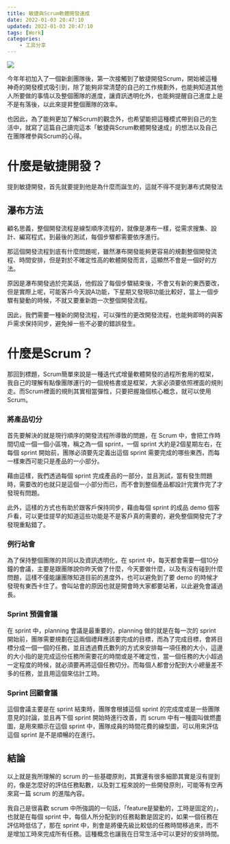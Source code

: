 ```yaml
---
title: 敏捷與Scrum軟體開發速成
date: 2022-01-03 20:47:10
updated: 2022-01-03 20:47:10
tags: [Work]
categories:
	- 工具分享
---
```


![](https://miro.medium.com/max/1400/1*CbtQV5wUNTtRCQlx0p7wkA.png)

<!-- more -->

今年年初加入了一個新創團隊後，第一次接觸到了敏捷開發Scrum，開始被這種神奇的開發模式吸引到，除了能夠非常清楚的自己的工作規劃外，也能夠知道其他人所要做的事情以及整個團隊的進度，讓資訊透明化外，也能夠提醒自己進度上是不是有落後，以此來提昇整個團隊的效率。

也因此，為了能夠更加了解Scrum的觀念外，也希望能把這種模式帶到自己的生活中，就寫了這篇自己讀完這本「敏捷與Scrum軟體開發速成」的想法以及自己在團隊裡參與Scrum的心得。

# 什麼是敏捷開發？

提到敏捷開發，首先就要提到他是為什麼而誕生的，這就不得不提到瀑布式開發法

## 瀑布方法

顧名思義，整個開發流程是線型順序流程的，就像是瀑布一樣，從需求搜集、設計、編寫程式，到最後的測試，每個步驟都需要依序進行。

那這個開發流程到底有什麼問題呢，雖然瀑布開發能夠更容易的規劃整個開發流程、時間安排，但是對於不確定性高的軟體開發而言，這顯然不會是一個好的方法。

原因是瀑布開發過於完美話，他假設了每個步驟結束後，不會又有新的東西要改，但是實際上呢，可能客戶今天說A功能，下星期又發現B功能比較好，當上一個步驟有變動的時候，不就又要重新跑一次整個開發流程。

因此，我們需要一種新的開發流程，可以彈性的更改開發流程，也能夠即時的與客戶需求保持同步，避免掉一些不必要的錯誤發生。

# 什麼是Scrum？

那回到標題，Scrum簡單來說是一種迭代式增量軟體開發的過程所套用的框架，我自己的理解有點像團隊運行的一個規格書或是框架，大家必須要依照裡面的規則走。而Scrum裡面的規則其實相當彈性，只要把握幾個核心概念，就可以使用Scrum。

### 將產品切分

首先要解決的就是現行順序的開發流程所導致的問題，在 Scrum 中，會把工作時間切成一個一個小區塊，稱之為一個 sprint，一個 sprint 大約是2個星期左右，在每個 sprint 開始前，團隊必須要先定義出這個 sprint 需要完成的哪些東西，而每一樣東西可能只是產品的一小部分。

藉由這樣，我們透過每個 sprint 完成產品的一部分，並且測試，當有發生問題時，需要改的也就只是這個一小部分而已，而不會到整個產品都設計完實作完了才發現有問題。

此外，這樣的方式也有助於跟客戶保持同步，藉由每個 sprint 的成品 demo 個客戶看，可以更佳提早的知道這些功能是不是客戶真的需要的，避免整個開發完了才發現重點錯了。

### 例行站會

為了保持整個團隊的共同以及資訊透明化，在 sprint 中，每天都會需要一個10分鐘的會議，主要是跟團隊說你昨天做了什麼，今天要做什麼，以及有沒有碰到什麼問題，這樣不僅能讓團隊知道目前的進度外，也可以避免到了要 demo 的時候才發現有東西卡住了。會叫站會的原因也就是開會時大家都要站著，以此避免會議過長。

### Sprint 預備會議

在 sprint 中，planning 會議是最重要的，planning 做的就是在每一次的 sprint 開始前，團隊需要規劃在這兩個禮拜應該要完成的目標，而為了完成目標，會將目標分成一個一個的任務，並且透過費氏數列的方式來安排每一項任務的大小，這邊的大小指的是完成這份任務所需要花的時間或是不確定性，當一個任務的大小超過一定程度的時候，就必須要再將這個任務切分。而每個人都會分配到大小總量差不多的任務，並且用這個來估計工時。

### Sprint 回顧會議

這個會議主要是在 sprint 結束時，團隊會根據這個 sprint 的完成度或是一些團隊意見的討論，並且再下個 sprint 開始時進行改善，而 scrum 中有一種圖叫做燃盡圖，是用來顯示在這個 sprint 中，團隊成員的時間花費的線型圖，可以用來評估這個 sprint 是不是順暢的在進行。

## 結論

以上就是我所理解的 scrum 的一些基礎原則，其實還有很多細節其實是沒有提到的，像是怎麼好的評估任務點數，以及對工程來說的一些開發原則，可能等有空再來寫一篇 scrum 的進階內容。

我自己是很喜歡 scrum 中所強調的一句話，「feature是變動的，工時是固定的」，也就是在每個 sprint 中，每個人所分配到的任務點數是固定的，如果一個任務在評估時低估了，那在 sprint 中，則會是將優先級比較低的任務時間移過來，而不是增加工時來完成所有任務。這種概念也讓我在日常生活中可以更好的安排時間。

